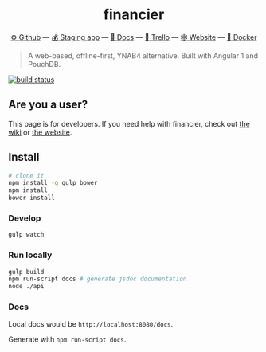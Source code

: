 <h1 align="center">financier</h1>

<p align="center">
  <a href="https://github.com/aeharding/financier">⚙ Github</a> —
  <a href="https://staging.financier.io">💰 Staging app</a> —
  <a href="https://staging.financier.io/docs">📗 Docs</a> —
  <a href="https://trello.com/b/bXcFuXrm">📢 Trello</a> —
  <a href="https://financier.io">🕸 Website</a> —
  <a href="https://hub.docker.com/r/aeharding/financier/">🐳 Docker</a>
</p>

> A web-based, offline-first, YNAB4 alternative. Built with Angular 1 and PouchDB.

[![build status](https://gitlab.com/financier/financier/badges/master/build.svg)](https://gitlab.com/financier/financier/commits/master)

## Are you a user?

This page is for developers. If you need help with financier, check out [the wiki](https://github.com/aeharding/financier/wiki) or [the website](https://financier.io).

## Install

```sh
# clone it
npm install -g gulp bower
npm install
bower install
```

### Develop

```sh
gulp watch
```

### Run locally

```sh
gulp build
npm run-script docs # generate jsdoc documentation
node ./api
```

### Docs

Local docs would be `http://localhost:8080/docs`.

Generate with `npm run-script docs`.
